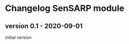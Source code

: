 Changelog SenSARP module
=====================================

version 0.1 - 2020-09-01
-------------------------
initial version
